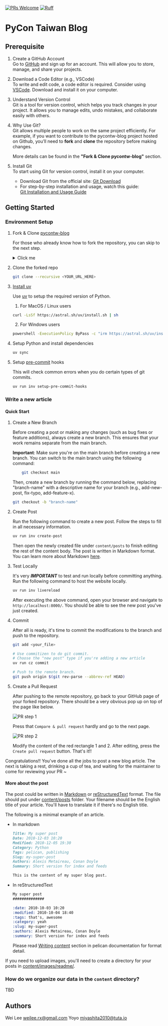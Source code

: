[![PRs Welcome](https://img.shields.io/badge/PRs-welcome-brightgreen.svg?style=flat-square)](http://makeapullrequest.com)
[![Ruff](https://img.shields.io/endpoint?url=https://raw.githubusercontent.com/astral-sh/ruff/main/assets/badge/v2.json)](https://github.com/astral-sh/ruff)

# PyCon Taiwan Blog

## Prerequisite

1. Create a GitHub Account  
   Go to [GitHub](https://github.com/) and sign up for an account. This will allow you to store, manage, and share your projects.

2. Download a Code Editor (e.g., VSCode)  
   To write and edit code, a code editor is required. Consider using [VSCode](https://code.visualstudio.com/download). Download and install it on your computer.

3. Understand Version Control  
   Git is a tool for version control, which helps you track changes in your project. It allows you to manage edits, undo mistakes, and collaborate easily with others.

4. Why Use Git?  
   Git allows multiple people to work on the same project efficiently. For example, if you want to contribute to the pycontw-blog project hosted on Github, you’ll need to **fork** and **clone** the repository before making changes.  

   More details can be found in the **"Fork & Clone pycontw-blog"** section.

5. Install Git  
   To start using Git for version control, install it on your computer.  

   - Download Git from the official site: [Git Download](https://git-scm.com/downloads)  
   - For step-by-step installation and usage, watch this guide:  
     [Git Installation and Usage Guide](https://www.youtube.com/watch?v=FKXRiAiQFiY&t=103s)

## Getting Started
### Environment Setup

1. Fork & Clone [pycontw-blog]

    For those who already know how to fork the repository, you can skip to the next step.

    <details>
    <summary>Click me</summary>

    1. Navigate to [pycontw-blog] and press the `Fork` button
    on the top right corner.
    <img src="./content/images/readme/step_1_fork_repo.png" />

    2. Press `Create fork`
    <img src="./content/images/readme/step_2_create_fork.png" />

    3. Copy the URL of the forked repo
    <img src="./content/images/readme/step_3_copy_url.png" />
    </details>

2. Clone the forked repo

    ```bash
    git clone --recursive <YOUR_URL_HERE>
    ```

3. [Install uv]

    Use [uv] to setup the required version of Python.

    1. For MacOS / Linux users

    ```bash
    curl -LsSf https://astral.sh/uv/install.sh | sh
    ```

    2. For Windows users

    ```bash
    powershell -ExecutionPolicy ByPass -c "irm https://astral.sh/uv/install.ps1 | iex"
    ```

4. Setup Python and install dependencies

    ```bash
    uv sync
    ```

7. Setup [pre-commit](https://pre-commit.com/) hooks

    This will check common errors when you do certain types of git commits.

    ```bash
    uv run inv setup-pre-commit-hooks
    ```

### Write a new article

#### Quick Start

1. Create a New Branch

    Before creating a post or making any changes (such as bug fixes or feature additions), always create a new branch. This ensures that your work remains separate from the main branch.

    **Important**: Make sure you're on the main branch before creating a new branch. You can switch to the main branch using the following command:

    ```bash
        git checkout main
    ```

    Then, create a new branch by running the command below, replacing "branch-name" with a descriptive name for your branch (e.g., add-new-post, fix-typo, add-feature-x).

    ```bash
    git checkout -b "branch-name"
    ```

2. Create Post

    Run the following command to create a new post. Follow the steps to fill in all necessary information.

    ```bash
    uv run inv create-post
    ```

    Then open the newly created file under `content/posts` to finish editing the rest of the content body.
    The post is written in Markdown format. You can learn more about Markdown [here](https://www.markdownguide.org/cheat-sheet/).

3. Test Locally

    It's very ***IMPORTANT*** to test and run locally before committing anything. Run the following command to host the website locally.

    ```bash
    uv run inv livereload
    ```

    After executing the above command, open your browser and navigate to `http://localhost:8000/`.
    You should be able to see the new post you've just created.

4. Commit

    After all is ready, it's time to commit the modifications to the branch and push to the repository.

    ```bash
    git add <your_file>

    # Use commitizen to do git commit.
    # Choose the "new post" type if you're adding a new article
    uv run cz commit

    # Push to the remote branch.
    git push origin $(git rev-parse --abbrev-ref HEAD)
    ```

5. Create a Pull Request

    After pushing to the remote repository, go back to your GitHub page of your forked repository. There should be a very obvious pop up on top of the page like below.

    ![PR step 1](content/images/readme/pr_step_1.png)

    Press that `Compare & pull request` hardly and go to the next page.

    ![PR step 2](content/images/readme/pr_step_2.png)

    Modify the content of the red rectangle 1 and 2. After editing, press the `Create pull request` button. That's it!!

Congratulations!! You've done all the jobs to post a new blog article. The next is taking a rest, drinking a cup of tea, and waiting for the maintainer to come for reviewing your PR ~

#### More about the post

The post could be written in [Markdown] or [reStructuredText] format. The file should put under [content/posts](https://github.com/pycontw/pycontw-blog/tree/main/content/posts) folder. Your filename should be the English title of your article. You'll have to translate it if there's no English title.

The following is a minimal example of an article.
* In markdown
    ```markdown
    Title: My super post
    Date: 2010-12-03 10:20
    Modified: 2010-12-05 19:30
    Category: Python
    Tags: pelican, publishing
    Slug: my-super-post
    Authors: Alexis Metaireau, Conan Doyle
    Summary: Short version for index and feeds

    This is the content of my super blog post.
    ```
* In reStructuredText
    ```reStructuredText
    My super post
    ##############

    :date: 2010-10-03 10:20
    :modified: 2010-10-04 18:40
    :tags: that's, awesome
    :category: yeah
    :slug: my-super-post
    :authors: Alexis Metaireau, Conan Doyle
    :summary: Short version for index and feeds
    ```

    Please read [Writing content](https://docs.getpelican.com/en/latest/content.html) section in pelican documentation for format detail.


If you need to upload images, you'll need to create a directory for your posts in [content/images/readme/](https://github.com/pycontw/pycontw-blog/tree/main/content/images).


### How do we organize our data in the `content` directory?
TBD

## Authors
Wei Lee <weilee.rx@gmail.com>
Yoyo <miyashita2010@tuta.io>

[pycontw-blog]: https://github.com/pycontw/pycontw-blog
[Install uv]: https://docs.astral.sh/uv/getting-started/installation/
[uv]: https://docs.astral.sh/uv/
[Markdown]: https://markdown.tw/
[reStructuredText]: https://www.sphinx-doc.org/en/master/usage/restructuredtext/index.html
